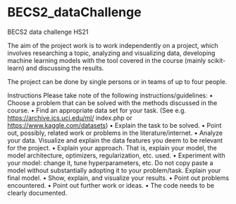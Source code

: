 # BECS2_dataChallenge
BECS2 data challenge HS21

The aim of the project work is to work independently on a project, which involves researching a topic, analyzing and visualizing data, developing machine learning models with the tool covered in the course (mainly scikit-learn) and discussing the results.

The project can be done by single persons or in teams of up to four people.

Instructions Please take note of the following instructions/guidelines: • Choose a problem that can be solved with the methods discussed in the course.
• Find an appropriate data set for your task. (See e.g. https://archive.ics.uci.edu/ml/ index.php or https://www.kaggle.com/datasets)
• Explain the task to be solved. • Point out, possibly, related work or problems in the literature/internet.
• Analyze your data. Visualize and explain the data features you deem to be relevant for the project.
• Explain your approach. That is, explain your model, the model architecture, optimizers, regularization, etc. used.
• Experiment with your model: change it, tune hyperparameters, etc. Do not copy paste a model without substantially adopting it to your problem/task. Explain your final model.
• Show, explain, and visualize your results. • Point out problems encountered. • Point out further work or ideas.
• The code needs to be clearly documented.
